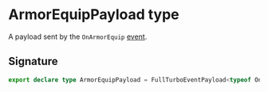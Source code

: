 # ArmorEquipPayload type

A payload sent by the `OnArmorEquip` [event](https://developers.meta.com/horizon-worlds/reference/2.0.0/analytics_turboevents).

## Signature

```typescript
export declare type ArmorEquipPayload = FullTurboEventPayload<typeof OnArmorEquip>;
```